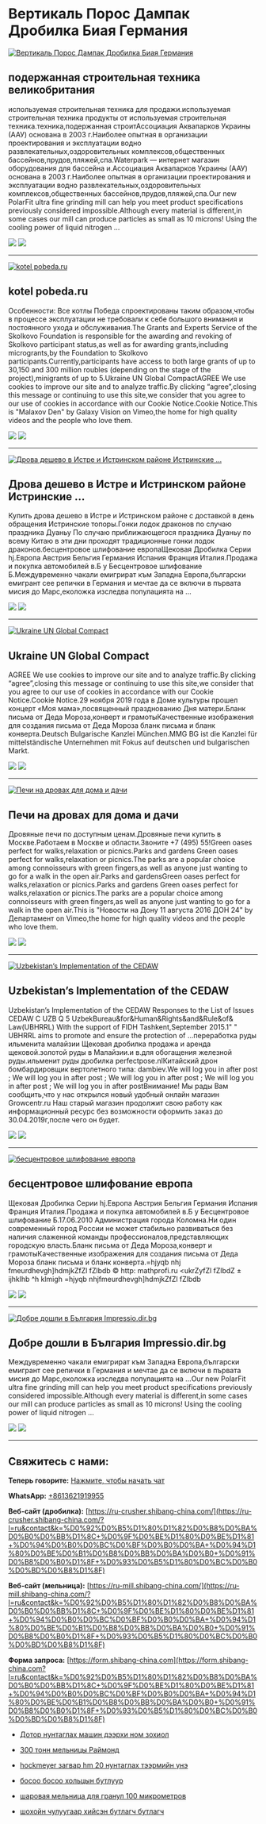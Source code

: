 # Вертикаль Порос Дампак Дробилка Биая Германия

<a href="https://swt.shibang-china.com/?l=ru&img&k=%D0%92%D0%B5%D1%80%D1%82%D0%B8%D0%BA%D0%B0%D0%BB%D1%8C+%D0%9F%D0%BE%D1%80%D0%BE%D1%81+%D0%94%D0%B0%D0%BC%D0%BF%D0%B0%D0%BA+%D0%94%D1%80%D0%BE%D0%B1%D0%B8%D0%BB%D0%BA%D0%B0+%D0%91%D0%B8%D0%B0%D1%8F+%D0%93%D0%B5%D1%80%D0%BC%D0%B0%D0%BD%D0%B8%D1%8F" target="_blank">![Вертикаль Порос Дампак Дробилка Биая Германия](http://static.shibang-china.com/all-800x300/1137.jpg)</a>

## подержанная строительная техника великобритания
используемая строительная техника для продажи.используемая строительная техника продукты от используемая строительная техника.техника,подержанная строитАссоциация Аквапарков Украины (ААУ) основана в 2003 г.Наиболее опытная в организации проектирования и эксплуатации водно развлекательных,оздоровительных комплексов,общественных бассейнов,прудов,пляжей,спа.Waterpark — интернет магазин оборудования для бассейна и.Ассоциация Аквапарков Украины (ААУ) основана в 2003 г.Наиболее опытная в организации проектирования и эксплуатации водно развлекательных,оздоровительных комплексов,общественных бассейнов,прудов,пляжей,спа.Our new PolarFit ultra fine grinding mill can help you meet product specifications previously considered impossible.Although every material is different,in some cases our mill can produce particles as small as 10 microns! Using the cooling power of liquid nitrogen …


<a href="https://whatsapp.shibangsoft.com/WhatsApp.php" target="_blank" title="WhatsApp">![](http://static.shibang-china.com/icon/whatsapp.png)</a> <a href="https://swt.shibang-china.com/?l=ru&icon&k=%D0%92%D0%B5%D1%80%D1%82%D0%B8%D0%BA%D0%B0%D0%BB%D1%8C+%D0%9F%D0%BE%D1%80%D0%BE%D1%81+%D0%94%D0%B0%D0%BC%D0%BF%D0%B0%D0%BA+%D0%94%D1%80%D0%BE%D0%B1%D0%B8%D0%BB%D0%BA%D0%B0+%D0%91%D0%B8%D0%B0%D1%8F+%D0%93%D0%B5%D1%80%D0%BC%D0%B0%D0%BD%D0%B8%D1%8F" target="_blank">![](http://static.shibang-china.com/icon/chat-ru.png)</a>

---

<a href="https://swt.shibang-china.com/?l=ru&img&k=%D0%92%D0%B5%D1%80%D1%82%D0%B8%D0%BA%D0%B0%D0%BB%D1%8C+%D0%9F%D0%BE%D1%80%D0%BE%D1%81+%D0%94%D0%B0%D0%BC%D0%BF%D0%B0%D0%BA+%D0%94%D1%80%D0%BE%D0%B1%D0%B8%D0%BB%D0%BA%D0%B0+%D0%91%D0%B8%D0%B0%D1%8F+%D0%93%D0%B5%D1%80%D0%BC%D0%B0%D0%BD%D0%B8%D1%8F" target="_blank">![kotel pobeda.ru](http://static.shibang-china.com/all-800x300/1289.jpg)</a>

## kotel pobeda.ru
Особенности: Все котлы Победа спроектированы таким образом,чтобы в процессе эксплуатации не требовали к себе большого внимания и постоянного ухода и обслуживания.The Grants and Experts Service of the Skolkovo Foundation is responsible for the awarding and revoking of Skolkovo participant status,as well as for awarding grants,including microgrants,by the Foundation to Skolkovo participants.Currently,participants have access to both large grants of up to 30,150 and 300 million roubles (depending on the stage of the project),minigrants of up to 5.Ukraine UN Global CompactAGREE We use cookies to improve our site and to analyze traffic.By clicking “agree”,closing this message or continuing to use this site,we consider that you agree to our use of cookies in accordance with our Cookie Notice.Cookie Notice.This is &quot;Malaxov Den&quot; by Galaxy Vision on Vimeo,the home for high quality videos and the people who love them.


<a href="https://whatsapp.shibangsoft.com/WhatsApp.php" target="_blank" title="WhatsApp">![](http://static.shibang-china.com/icon/whatsapp.png)</a> <a href="https://swt.shibang-china.com/?l=ru&icon&k=%D0%92%D0%B5%D1%80%D1%82%D0%B8%D0%BA%D0%B0%D0%BB%D1%8C+%D0%9F%D0%BE%D1%80%D0%BE%D1%81+%D0%94%D0%B0%D0%BC%D0%BF%D0%B0%D0%BA+%D0%94%D1%80%D0%BE%D0%B1%D0%B8%D0%BB%D0%BA%D0%B0+%D0%91%D0%B8%D0%B0%D1%8F+%D0%93%D0%B5%D1%80%D0%BC%D0%B0%D0%BD%D0%B8%D1%8F" target="_blank">![](http://static.shibang-china.com/icon/chat-ru.png)</a>

---

<a href="https://swt.shibang-china.com/?l=ru&img&k=%D0%92%D0%B5%D1%80%D1%82%D0%B8%D0%BA%D0%B0%D0%BB%D1%8C+%D0%9F%D0%BE%D1%80%D0%BE%D1%81+%D0%94%D0%B0%D0%BC%D0%BF%D0%B0%D0%BA+%D0%94%D1%80%D0%BE%D0%B1%D0%B8%D0%BB%D0%BA%D0%B0+%D0%91%D0%B8%D0%B0%D1%8F+%D0%93%D0%B5%D1%80%D0%BC%D0%B0%D0%BD%D0%B8%D1%8F" target="_blank">![Дрова дешево в Истре и Истринском районе Истринские …](http://static.shibang-china.com/all-800x300/1137.jpg)</a>

## Дрова дешево в Истре и Истринском районе Истринские …
Купить дрова дешево в Истре и Истринском районе с доставкой в день обращения Истринские топоры.Гонки лодок драконов по случаю праздника Дуаньу По случаю приближающегося праздника Дуаньу по всему Китаю в эти дни проходят традиционные гонки лодок драконов.бесцентровое шлифование европаЩековая Дробилка Серии hj.Европа Австрия Бельгия Германия Испания Франция Италия.Продажа и покупка автомобилей в.Б у Бесцентровое шлифование Б.Междувременно чакали емигрират към Западна Европа,български емигрант сее репички в Германия и мечтае да се включи в първата мисия до Марс,еколожка изследва популацията на …


<a href="https://whatsapp.shibangsoft.com/WhatsApp.php" target="_blank" title="WhatsApp">![](http://static.shibang-china.com/icon/whatsapp.png)</a> <a href="https://swt.shibang-china.com/?l=ru&icon&k=%D0%92%D0%B5%D1%80%D1%82%D0%B8%D0%BA%D0%B0%D0%BB%D1%8C+%D0%9F%D0%BE%D1%80%D0%BE%D1%81+%D0%94%D0%B0%D0%BC%D0%BF%D0%B0%D0%BA+%D0%94%D1%80%D0%BE%D0%B1%D0%B8%D0%BB%D0%BA%D0%B0+%D0%91%D0%B8%D0%B0%D1%8F+%D0%93%D0%B5%D1%80%D0%BC%D0%B0%D0%BD%D0%B8%D1%8F" target="_blank">![](http://static.shibang-china.com/icon/chat-ru.png)</a>

---

<a href="https://swt.shibang-china.com/?l=ru&img&k=%D0%92%D0%B5%D1%80%D1%82%D0%B8%D0%BA%D0%B0%D0%BB%D1%8C+%D0%9F%D0%BE%D1%80%D0%BE%D1%81+%D0%94%D0%B0%D0%BC%D0%BF%D0%B0%D0%BA+%D0%94%D1%80%D0%BE%D0%B1%D0%B8%D0%BB%D0%BA%D0%B0+%D0%91%D0%B8%D0%B0%D1%8F+%D0%93%D0%B5%D1%80%D0%BC%D0%B0%D0%BD%D0%B8%D1%8F" target="_blank">![Ukraine UN Global Compact](http://static.shibang-china.com/all-800x300/128.jpg)</a>

## Ukraine UN Global Compact
AGREE We use cookies to improve our site and to analyze traffic.By clicking “agree”,closing this message or continuing to use this site,we consider that you agree to our use of cookies in accordance with our Cookie Notice.Cookie Notice.29 ноября 2019 года в Доме культуры прошел концерт &#171;Моя мама&#187;,посвященный празднованию Дня матери.Бланк письма от Деда Мороза,конверт и грамотыКачественные изображения для создания письма от Деда Мороза бланк письма и бланк конверта.Deutsch Bulgarische Kanzlei M&#252;nchen.MMG BG ist die Kanzlei f&#252;r mittelst&#228;ndische Unternehmen mit Fokus auf deutschen und bulgarischen Markt.


<a href="https://whatsapp.shibangsoft.com/WhatsApp.php" target="_blank" title="WhatsApp">![](http://static.shibang-china.com/icon/whatsapp.png)</a> <a href="https://swt.shibang-china.com/?l=ru&icon&k=%D0%92%D0%B5%D1%80%D1%82%D0%B8%D0%BA%D0%B0%D0%BB%D1%8C+%D0%9F%D0%BE%D1%80%D0%BE%D1%81+%D0%94%D0%B0%D0%BC%D0%BF%D0%B0%D0%BA+%D0%94%D1%80%D0%BE%D0%B1%D0%B8%D0%BB%D0%BA%D0%B0+%D0%91%D0%B8%D0%B0%D1%8F+%D0%93%D0%B5%D1%80%D0%BC%D0%B0%D0%BD%D0%B8%D1%8F" target="_blank">![](http://static.shibang-china.com/icon/chat-ru.png)</a>

---

<a href="https://swt.shibang-china.com/?l=ru&img&k=%D0%92%D0%B5%D1%80%D1%82%D0%B8%D0%BA%D0%B0%D0%BB%D1%8C+%D0%9F%D0%BE%D1%80%D0%BE%D1%81+%D0%94%D0%B0%D0%BC%D0%BF%D0%B0%D0%BA+%D0%94%D1%80%D0%BE%D0%B1%D0%B8%D0%BB%D0%BA%D0%B0+%D0%91%D0%B8%D0%B0%D1%8F+%D0%93%D0%B5%D1%80%D0%BC%D0%B0%D0%BD%D0%B8%D1%8F" target="_blank">![Печи на дровах для дома и дачи](http://static.shibang-china.com/all-800x300/847.jpg)</a>

## Печи на дровах для дома и дачи
Дровяные печи по доступным ценам.Дровяные печи купить в Москве.Работаем в Москве и области.Звоните +7 (495) 55!Green oases perfect for walks,relaxation or picnics.Parks and gardens Green oases perfect for walks,relaxation or picnics.The parks are a popular choice among connoisseurs with green fingers,as well as anyone just wanting to go for a walk in the open air.Parks and gardensGreen oases perfect for walks,relaxation or picnics.Parks and gardens Green oases perfect for walks,relaxation or picnics.The parks are a popular choice among connoisseurs with green fingers,as well as anyone just wanting to go for a walk in the open air.This is &quot;Новости на Дону 11 августа 2016 ДОН 24&quot; by Департамент on Vimeo,the home for high quality videos and the people who love them.


<a href="https://whatsapp.shibangsoft.com/WhatsApp.php" target="_blank" title="WhatsApp">![](http://static.shibang-china.com/icon/whatsapp.png)</a> <a href="https://swt.shibang-china.com/?l=ru&icon&k=%D0%92%D0%B5%D1%80%D1%82%D0%B8%D0%BA%D0%B0%D0%BB%D1%8C+%D0%9F%D0%BE%D1%80%D0%BE%D1%81+%D0%94%D0%B0%D0%BC%D0%BF%D0%B0%D0%BA+%D0%94%D1%80%D0%BE%D0%B1%D0%B8%D0%BB%D0%BA%D0%B0+%D0%91%D0%B8%D0%B0%D1%8F+%D0%93%D0%B5%D1%80%D0%BC%D0%B0%D0%BD%D0%B8%D1%8F" target="_blank">![](http://static.shibang-china.com/icon/chat-ru.png)</a>

---

<a href="https://swt.shibang-china.com/?l=ru&img&k=%D0%92%D0%B5%D1%80%D1%82%D0%B8%D0%BA%D0%B0%D0%BB%D1%8C+%D0%9F%D0%BE%D1%80%D0%BE%D1%81+%D0%94%D0%B0%D0%BC%D0%BF%D0%B0%D0%BA+%D0%94%D1%80%D0%BE%D0%B1%D0%B8%D0%BB%D0%BA%D0%B0+%D0%91%D0%B8%D0%B0%D1%8F+%D0%93%D0%B5%D1%80%D0%BC%D0%B0%D0%BD%D0%B8%D1%8F" target="_blank">![Uzbekistan’s Implementation of the CEDAW](http://static.shibang-china.com/all-800x300/190.jpg)</a>

## Uzbekistan’s Implementation of the CEDAW
Uzbekistan’s Implementation of the CEDAW Responses to the List of Issues CEDAW C UZB Q 5 UzbekBureau&amp;for&amp;Human&amp;Rights&amp;and&amp;Rule&amp;of&amp; Law(UBHRRL) With the support of FIDH Tashkent,September 2015.1&quot; &quot; UBHRRL aims to promote and ensure the protection of …переработка руды ильменита малайзии Щековая дробилка продажа и аренда щековой.золотой руды в Малайзии.и в.для обогащения железной руды.ильменит руды дробилка perfectpose.nlКитайский дрон бомбардировщик вертолетного типа: dambiev.We will log you in after post ; We will log you in after post ; We will log you in after post ; We will log you in after post ; We will log you in after postВнимание! Мы рады Вам сообщить,что у нас открылся новый удобный онлайн магазин Growcentr.ru Наш старый магазин продолжит свою работу как информационный ресурс без возможности оформить заказ до 30.04.2019г,после чего он будет.


<a href="https://whatsapp.shibangsoft.com/WhatsApp.php" target="_blank" title="WhatsApp">![](http://static.shibang-china.com/icon/whatsapp.png)</a> <a href="https://swt.shibang-china.com/?l=ru&icon&k=%D0%92%D0%B5%D1%80%D1%82%D0%B8%D0%BA%D0%B0%D0%BB%D1%8C+%D0%9F%D0%BE%D1%80%D0%BE%D1%81+%D0%94%D0%B0%D0%BC%D0%BF%D0%B0%D0%BA+%D0%94%D1%80%D0%BE%D0%B1%D0%B8%D0%BB%D0%BA%D0%B0+%D0%91%D0%B8%D0%B0%D1%8F+%D0%93%D0%B5%D1%80%D0%BC%D0%B0%D0%BD%D0%B8%D1%8F" target="_blank">![](http://static.shibang-china.com/icon/chat-ru.png)</a>

---

<a href="https://swt.shibang-china.com/?l=ru&img&k=%D0%92%D0%B5%D1%80%D1%82%D0%B8%D0%BA%D0%B0%D0%BB%D1%8C+%D0%9F%D0%BE%D1%80%D0%BE%D1%81+%D0%94%D0%B0%D0%BC%D0%BF%D0%B0%D0%BA+%D0%94%D1%80%D0%BE%D0%B1%D0%B8%D0%BB%D0%BA%D0%B0+%D0%91%D0%B8%D0%B0%D1%8F+%D0%93%D0%B5%D1%80%D0%BC%D0%B0%D0%BD%D0%B8%D1%8F" target="_blank">![бесцентровое шлифование европа](http://static.shibang-china.com/all-800x300/1082.jpg)</a>

## бесцентровое шлифование европа
Щековая Дробилка Серии hj.Европа Австрия Бельгия Германия Испания Франция Италия.Продажа и покупка автомобилей в.Б у Бесцентровое шлифование Б.17.06.2010 Администрация города Коломна.Ни один современный город России не может стабильно развиваться без наличия слаженной команды профессионалов,представляющих городскую власть.Бланк письма от Деда Мороза,конверт и грамотыКачественные изображения для создания письма от Деда Мороза бланк письма и бланк конверта.=hjyqb nhj fmeurdhevgh]hdmjkZfZl fZlbdb &#169; http: mathprofi.ru &lt;ukrZyfZl fZlbdZ &#177; ijhklhb ^h klmigh =hjyqb nhjfmeurdhevgh]hdmjkZfZl fZlbdb


<a href="https://whatsapp.shibangsoft.com/WhatsApp.php" target="_blank" title="WhatsApp">![](http://static.shibang-china.com/icon/whatsapp.png)</a> <a href="https://swt.shibang-china.com/?l=ru&icon&k=%D0%92%D0%B5%D1%80%D1%82%D0%B8%D0%BA%D0%B0%D0%BB%D1%8C+%D0%9F%D0%BE%D1%80%D0%BE%D1%81+%D0%94%D0%B0%D0%BC%D0%BF%D0%B0%D0%BA+%D0%94%D1%80%D0%BE%D0%B1%D0%B8%D0%BB%D0%BA%D0%B0+%D0%91%D0%B8%D0%B0%D1%8F+%D0%93%D0%B5%D1%80%D0%BC%D0%B0%D0%BD%D0%B8%D1%8F" target="_blank">![](http://static.shibang-china.com/icon/chat-ru.png)</a>

---

<a href="https://swt.shibang-china.com/?l=ru&img&k=%D0%92%D0%B5%D1%80%D1%82%D0%B8%D0%BA%D0%B0%D0%BB%D1%8C+%D0%9F%D0%BE%D1%80%D0%BE%D1%81+%D0%94%D0%B0%D0%BC%D0%BF%D0%B0%D0%BA+%D0%94%D1%80%D0%BE%D0%B1%D0%B8%D0%BB%D0%BA%D0%B0+%D0%91%D0%B8%D0%B0%D1%8F+%D0%93%D0%B5%D1%80%D0%BC%D0%B0%D0%BD%D0%B8%D1%8F" target="_blank">![Добре дошли в България Impressio.dir.bg](http://static.shibang-china.com/all-800x300/704.jpg)</a>

## Добре дошли в България Impressio.dir.bg
Междувременно чакали емигрират към Западна Европа,български емигрант сее репички в Германия и мечтае да се включи в първата мисия до Марс,еколожка изследва популацията на …Our new PolarFit ultra fine grinding mill can help you meet product specifications previously considered impossible.Although every material is different,in some cases our mill can produce particles as small as 10 microns! Using the cooling power of liquid nitrogen …

<a href="https://whatsapp.shibangsoft.com/WhatsApp.php" target="_blank" title="WhatsApp">![](http://static.shibang-china.com/icon/whatsapp.png)</a> <a href="https://swt.shibang-china.com/?l=ru&icon&k=%D0%92%D0%B5%D1%80%D1%82%D0%B8%D0%BA%D0%B0%D0%BB%D1%8C+%D0%9F%D0%BE%D1%80%D0%BE%D1%81+%D0%94%D0%B0%D0%BC%D0%BF%D0%B0%D0%BA+%D0%94%D1%80%D0%BE%D0%B1%D0%B8%D0%BB%D0%BA%D0%B0+%D0%91%D0%B8%D0%B0%D1%8F+%D0%93%D0%B5%D1%80%D0%BC%D0%B0%D0%BD%D0%B8%D1%8F" target="_blank">![](http://static.shibang-china.com/icon/chat-ru.png)</a>

---
## Свяжитесь с нами:

**Теперь говорите:** [Нажмите, чтобы начать чат](https://swt.shibang-china.com?l=ru&contact&k=%D0%92%D0%B5%D1%80%D1%82%D0%B8%D0%BA%D0%B0%D0%BB%D1%8C+%D0%9F%D0%BE%D1%80%D0%BE%D1%81+%D0%94%D0%B0%D0%BC%D0%BF%D0%B0%D0%BA+%D0%94%D1%80%D0%BE%D0%B1%D0%B8%D0%BB%D0%BA%D0%B0+%D0%91%D0%B8%D0%B0%D1%8F+%D0%93%D0%B5%D1%80%D0%BC%D0%B0%D0%BD%D0%B8%D1%8F)

**WhatsApp:**  [+8613621919955](https://whatsapp.shibangsoft.com/WhatsApp.php)

**Веб-сайт (дробилка):** [https://ru-crusher.shibang-china.com/](https://ru-crusher.shibang-china.com/?l=ru&contact&k=%D0%92%D0%B5%D1%80%D1%82%D0%B8%D0%BA%D0%B0%D0%BB%D1%8C+%D0%9F%D0%BE%D1%80%D0%BE%D1%81+%D0%94%D0%B0%D0%BC%D0%BF%D0%B0%D0%BA+%D0%94%D1%80%D0%BE%D0%B1%D0%B8%D0%BB%D0%BA%D0%B0+%D0%91%D0%B8%D0%B0%D1%8F+%D0%93%D0%B5%D1%80%D0%BC%D0%B0%D0%BD%D0%B8%D1%8F)

**Веб-сайт (мельница):** [https://ru-mill.shibang-china.com/](https://ru-mill.shibang-china.com/?l=ru&contact&k=%D0%92%D0%B5%D1%80%D1%82%D0%B8%D0%BA%D0%B0%D0%BB%D1%8C+%D0%9F%D0%BE%D1%80%D0%BE%D1%81+%D0%94%D0%B0%D0%BC%D0%BF%D0%B0%D0%BA+%D0%94%D1%80%D0%BE%D0%B1%D0%B8%D0%BB%D0%BA%D0%B0+%D0%91%D0%B8%D0%B0%D1%8F+%D0%93%D0%B5%D1%80%D0%BC%D0%B0%D0%BD%D0%B8%D1%8F)

**Форма запроса:** [https://form.shibang-china.com](https://form.shibang-china.com?l=ru&contact&k=%D0%92%D0%B5%D1%80%D1%82%D0%B8%D0%BA%D0%B0%D0%BB%D1%8C+%D0%9F%D0%BE%D1%80%D0%BE%D1%81+%D0%94%D0%B0%D0%BC%D0%BF%D0%B0%D0%BA+%D0%94%D1%80%D0%BE%D0%B1%D0%B8%D0%BB%D0%BA%D0%B0+%D0%91%D0%B8%D0%B0%D1%8F+%D0%93%D0%B5%D1%80%D0%BC%D0%B0%D0%BD%D0%B8%D1%8F)

* [Дотор нунтаглах машин дээрхи ном зохиол](../129/%D0%94%D0%BE%D1%82%D0%BE%D1%80%20%D0%BD%D1%83%D0%BD%D1%82%D0%B0%D0%B3%D0%BB%D0%B0%D1%85%20%D0%BC%D0%B0%D1%88%D0%B8%D0%BD%20%D0%B4%D1%8D%D1%8D%D1%80%D1%85%D0%B8%20%D0%BD%D0%BE%D0%BC%20%D0%B7%D0%BE%D1%85%D0%B8%D0%BE%D0%BB.md)

* [300 тонн мельницы Раймонд](../126/300%20%D1%82%D0%BE%D0%BD%D0%BD%20%D0%BC%D0%B5%D0%BB%D1%8C%D0%BD%D0%B8%D1%86%D1%8B%20%D0%A0%D0%B0%D0%B9%D0%BC%D0%BE%D0%BD%D0%B4.md)

* [hockmeyer загвар hm 20 нунтаглах тээрмийн үнэ](../130/hockmeyer%20%D0%B7%D0%B0%D0%B3%D0%B2%D0%B0%D1%80%20hm%2020%20%D0%BD%D1%83%D0%BD%D1%82%D0%B0%D0%B3%D0%BB%D0%B0%D1%85%20%D1%82%D1%8D%D1%8D%D1%80%D0%BC%D0%B8%D0%B9%D0%BD%20%D2%AF%D0%BD%D1%8D.md)

* [босоо босоо хольцын бутлуур](../128/%D0%B1%D0%BE%D1%81%D0%BE%D0%BE%20%D0%B1%D0%BE%D1%81%D0%BE%D0%BE%20%D1%85%D0%BE%D0%BB%D1%8C%D1%86%D1%8B%D0%BD%20%D0%B1%D1%83%D1%82%D0%BB%D1%83%D1%83%D1%80.md)

* [шаровая мельница для гранул 100 микрометров](../130/%D1%88%D0%B0%D1%80%D0%BE%D0%B2%D0%B0%D1%8F%20%D0%BC%D0%B5%D0%BB%D1%8C%D0%BD%D0%B8%D1%86%D0%B0%20%D0%B4%D0%BB%D1%8F%20%D0%B3%D1%80%D0%B0%D0%BD%D1%83%D0%BB%20100%20%D0%BC%D0%B8%D0%BA%D1%80%D0%BE%D0%BC%D0%B5%D1%82%D1%80%D0%BE%D0%B2.md)

* [шохойн чулуугаар хийсэн бутлагч бутлагч](../129/%D1%88%D0%BE%D1%85%D0%BE%D0%B9%D0%BD%20%D1%87%D1%83%D0%BB%D1%83%D1%83%D0%B3%D0%B0%D0%B0%D1%80%20%D1%85%D0%B8%D0%B9%D1%81%D1%8D%D0%BD%20%D0%B1%D1%83%D1%82%D0%BB%D0%B0%D0%B3%D1%87%20%D0%B1%D1%83%D1%82%D0%BB%D0%B0%D0%B3%D1%87.md)